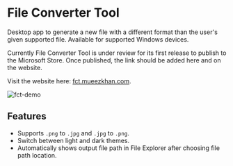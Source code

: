# File Converter Tool

Desktop app to generate a new file with a different format than the user's given supported file. Available for supported Windows devices.

Currently File Converter Tool is under review for its first release to publish to the Microsoft Store. Once published, the link should be added here and on the website.

<!-- Download File Converter Tool from the Microsoft Store [here](). -->

Visit the website here: [fct.mueezkhan.com](https://fct.mueezkhan.com).

![fct-demo](https://github.com/rzmk/fct/assets/30333942/3cbc9475-41fa-4895-ae21-c87e309505e3)

## Features

-   Supports `.png` to `.jpg` and `.jpg` to `.png`.
-   Switch between light and dark themes.
-   Automatically shows output file path in File Explorer after choosing file path location.
